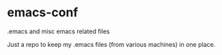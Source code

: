 # emacs-conf
.emacs and misc emacs related files

Just a repo to keep my .emacs files (from various machines)
in one place.
